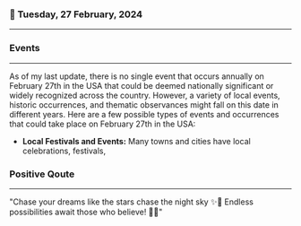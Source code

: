 ### 📅 Tuesday, 27 February, 2024
------
### Events
------
As of my last update, there is no single event that occurs annually on February 27th in the USA that could be deemed nationally significant or widely recognized across the country. However, a variety of local events, historic occurrences, and thematic observances might fall on this date in different years. Here are a few possible types of events and occurrences that could take place on February 27th in the USA:

- **Local Festivals and Events:** Many towns and cities have local celebrations, festivals,
### Positive Qoute
------
"Chase your dreams like the stars chase the night sky ✨🌌 Endless possibilities await those who believe! 🚀💫"

